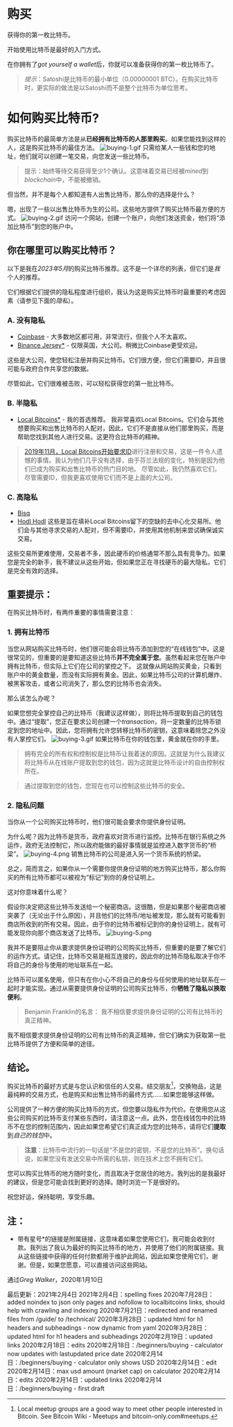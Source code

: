 # 购买
获得你的第一枚比特币。

开始使用比特币是最好的入门方式。

在你拥有了*got yourself a wallet*后，你就可以准备获得你的第一枚比特币了。
>*提示*：Satoshi是比特币的最小单位（0.00000001 BTC）。在购买比特币时，更实际的做法是以Satoshi而不是整个比特币为单位思考。

# 如何购买比特币?
购买比特币的最简单方法是从**已经拥有比特币的人那里购买**。如果您能找到这样的人，这是购买比特币的最佳方法。
![buying-1.gif](img/buying-1%20(1).gif)
只需给某人一些钱和您的地址，他们就可以创建一笔交易，向您发送一些比特币。

>提示：始终等待交易获得至少1个确认。这意味着交易已经被*mined*到*blockchain*中，不能被撤销。

但当然，并不是每个人都知道有人出售比特币，那么你的选择是什么？

嗯，出现了一些以出售比特币为生的公司。这些地方提供了购买比特币最方便的方式。
![buying-2.gif](img/buying-2%20(1).gif)
访问一个网站，创建一个账户，向他们发送资金，他们将“添加比特币”到您的账户中。

## 你在哪里可以购买比特币？
以下是我在*2023年5月*的购买比特币推荐。这不是一个详尽的列表，但它们是*我*个人的推荐。

它们根据它们提供的隐私程度进行组织，我认为这是购买比特币时最重要的考虑因素（请参见下面的*隐私*）。

### A. 没有隐私

* [Coinbase](https://learnmeabitcoin.com/visit/coinbase) - 大多数地区都可用，非常流行，但我个人不太喜欢。
* [Binance Jersey*](https://learnmeabitcoin.com/visit/binancejersey)  - 仅限英国，大公司。稍微比Coinbase更受欢迎。

这些是大公司，使您轻松注册并购买比特币。它们很方便，但它们需要ID，并且很可能与政府合作共享您的数据。

尽管如此，它们很难被击败，可以轻松获得您的第一批比特币。

### B. 半隐私
* [Local Bitcoins*](https://learnmeabitcoin.com/visit/localbitcoins)  - 我的首选推荐。
我非常喜欢Local Bitcoins。它们会与其他想要购买和出售比特币的人配对，因此，它们不是直接从他们那里购买，而是帮助您找到其他人进行交易。这更符合比特币的精神。

>[2019年11月，Local Bitcoins开始要求ID](https://localbitcoins.net/blog/aml-features-update/)进行注册和交易，这是一件令人遗憾的事情。我认为他们几乎没有选择，由于芬兰法规的变化，特别是因为他们已成为购买和出售比特币的热门目的地。
尽管如此，我仍然喜欢它们，尽管需要ID，但我更喜欢使用它们而不是上面的大公司。

### C. 高隐私
* [Bisq](https://learnmeabitcoin.com/visit/bisq)
* [Hodl Hodl](https://learnmeabitcoin.com/visit/hodlhodl)
这些是旨在填补Local Bitcoins留下的空缺的去中心化交易所。他们会与其他寻求交易的人配对，但不需要ID，并使用其他机制来尝试确保诚实交易。

这些交易所更难使用，交易者不多，因此硬币的价格通常不那么具有竞争力。如果您是完全的新手，我不建议从这些开始，但如果您正在寻找硬币的最大隐私，它们是完全有效的选择。


## 重要提示：
在购买比特币时，有两件重要的事情需要注意：

### 1. 拥有比特币
当您从网站购买比特币时，他们很可能会将比特币添加到您的“在线钱包”中。这是很常见的，但重要的是要知道这些比特币**并不完全属于您**。虽然看起来您在账户中拥有比特币，但实际上它们在公司的掌控之下。
这就像从网站购买黄金，只看到账户中的黄金数量，而没有实际拥有黄金。因此，如果比特币公司的计算机爆炸、被黑客攻击，或者公司消失了，那么您的比特币也会消失。

那么该怎么办呢？

如果您想完全掌控自己的比特币（我建议这样做），则将比特币提取到自己的钱包中。通过“提取”，您正在要求公司创建一个*transaction*，将一定数量的比特币锁定到您的地址中。因此，您将拥有允许您转移比特币的密钥，这意味着除您之外没有人掌控它们。
![buying-3.gif](img/buying-3%20(1).gif)
如果比特币在你的钱包里，黄金就在你的手里。

>拥有完全的所有权和控制权是比特币让我着迷的原因。这就是为什么我建议将比特币从在线账户提取到您的钱包，因为这就是比特币设计的自由控制权所在。

>通过提取到您的钱包，您现在也可以控制这些比特币的安全。

### 2. 隐私问题

当你从一个公司购买比特币时，他们很可能会要求你提供身份证明。

为什么呢？因为比特币是货币，政府喜欢对货币进行监控。比特币在银行系统之外运作，政府无法控制它，所以政府能做的最好事情就是监控进入数字货币的“桥梁”。
![buying-4.png](img/buying-4%20(1).png)
销售比特币的公司是进入另一个货币系统的桥梁。

总之，简而言之，如果你从一个需要你提供身份证明的地方购买比特币，那么你购买的所有比特币都可以被视为“标记”到你的身份证明上。

这对你意味着什么呢？

假设你决定把这些比特币发送给一个秘密商店。这很酷，但是如果那个秘密商店被突袭了（无论出于什么原因），并且他们的比特币/地址被发现，那么就有可能看到商店所收到的所有交易。因此，由于你的比特币被标记到你的身份证明上，就有可能发现你向那个商店发送了比特币。
![buying-5.png](img/buying-5%20(1).png)

我并不是要阻止你从要求提供身份证明的公司购买比特币，但重要的是要了解它们的运作方式。请记住，比特币交易是相互连接的，因此你的比特币隐私取决于你不将自己的身份与使用的地址联系在一起。

比特币可以匿名使用，但只有在你小心不将自己的身份与任何使用的地址联系在一起时才能实现。通过从需要提供身份证明的公司购买比特币，你**牺牲了隐私以换取便利**。

>Benjamin Franklin的名言：
我不相信要求提供身份证明的公司有比特币的真正精神。

我不相信要求提供身份证明的公司有比特币的真正精神，但它们确实为获取第一批比特币提供了方便和简单的途径。

## 结论。
购买比特币的最好方式是与您认识和信任的人交易。结交朋友[^1]，交换物品，这是最纯粹的交易方式，也是购买和出售比特币的最终方式……如果您能够这样做。

公司提供了一种方便的购买比特币的方式，但您要以隐私作为代价。在使用您从这些公司购买的比特币支付某些东西时，请注意这一点。此外，您在线钱包中的比特币不在您的控制范围内，因此如果您希望它们真正成为您的比特币，请将它们**提取**到*自己的钱包*中。

>**注意**：比特币中流行的一句话是“不是您的密钥，不是您的比特币”。换句话说，如果您没有发送交易中所需的私钥，则在技术上您不拥有它们。

您可以购买比特币的地方随时变化，而且取决于您居住的地方。我列出的是我最好的建议，但是您可能会找到更好的选择。随时浏览一下是很好的。

祝您好运，保持聪明，享受乐趣。

## 注：
* 带有星号*的链接是附属链接，这意味着如果您使用它们，我可能会收到付款。我列出了我认为最好的购买比特币的地方，并使用了他们的附属链接。我从这些链接中获得的任何付款都用于维护此网站，因此如果您使用它们，谢谢。但是，如果您愿意，可以直接访问这些网站。


[^1]:Local meetup groups are a good way to meet other people interested in Bitcoin. See Bitcoin Wiki - Meetups and bitcoin-only.com#meetups.

通过*Greg Walker*，2020年1月10日

最后更新：2021年2月4日
2021年2月4日：spelling fixes
2020年7月28日：added noindex to json only pages and nofollow to localbitcoins links, should help with crawling and indexing
2020年7月21日：redirected and renamed files from /guide/ to /technical/
2020年3月28日：updated html for h1 headers and subheadings - now dynamic from yaml
2020年3月28日：updated html for h1 headers and subheadings
2020年2月19日：updated links
2020年2月18日：edits
2020年2月18日：/beginners/buying - calculator now updates with lastupdated price date
2020年2月14日：/beginners/buying - calculator only shows USD
2020年2月14日：edit
2020年2月14日：max usd amount (market cap) on calculator
2020年2月14日：edits
2020年2月14日：updated links
2020年2月14日：/beginners/buying - first draft